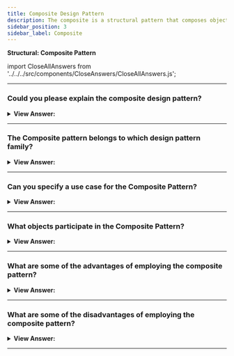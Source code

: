 ```yaml
---
title: Composite Design Pattern
description: The composite is a structural pattern that composes objects into trees and then works with these structures as if they were individual objects.
sidebar_position: 3
sidebar_label: Composite
---
```


**Structural: Composite Pattern**

import CloseAllAnswers from '../../../src/components/CloseAnswers/CloseAllAnswers.js';

<CloseAllAnswers />

---

### Could you please explain the composite design pattern?

<details className='answer'>
  <summary>
    <strong>View Answer:</strong>
  </summary>
  <div>
    <div>
      <strong>Interview Response:</strong> The Composite Pattern, structurally, allows you to compose objects into a tree-like structure, allowing us to work with them as individual objects. Partitioning is another term for this. The Composite pattern enables the creation of objects with primitive items or a collection of object properties. Each item in the group can hold other collections, allowing for deeply nested structures.<br/>
    </div><br />
  <div><strong className="codeExample">Diagram:</strong><br /><br />

  <div></div>

</div><br />
  <div><strong className="codeExample">Code Example:</strong><br /><br />

  <div></div>

```js
//Component
class Employee {
  constructor(name, position, progress) {
    this.name = name;
    this.position = position;
    this.progress = progress;
  }
  getProgress() {}
}

//Leaf subclass
class Developers extends Employee {
  constructor(name, position, progress) {
    super(name, position, progress);
  }
  getProgress() {
    return this.progress;
  }
}

//Leaf subclass
class FreeLanceDev extends Employee {
  constructor(name, position, progress) {
    super(name, position, progress);
  }
  getProgress() {
    return this.progress();
  }
}

//Composite subclass
class DevTeamLead extends Employee {
  constructor(name, position) {
    super(name, position);
    this.teamMembers = [];
  }
  addMember(employee) {
    this.teamMembers.push(employee);
  }

  removeMember(employee) {
    for (var i = 0; i < this.teamMembers.length; i++) {
      if (this.teamMembers[i] == employee) {
        this.teamMembers.splice(i, 1);
      }
    }
    return this.teamMembers;
  }

  getProgress() {
    for (var i = 0; i < this.teamMembers.length; i++) {
      console.log(this.teamMembers[i].getProgress());
    }
  }

  showTeam() {
    for (var i = 0; i < this.teamMembers.length; i++) {
      console.log(this.teamMembers[i].name);
    }
  }
}

function run() {
  const seniorDev = new Developers('Rachel', 'Senior Developer', '60%');
  const juniorDev = new Developers('Joey', 'Junior Developer', '50%');
  const teamLead = new DevTeamLead('Regina', 'Dev Team Lead', '90%');
  teamLead.addMember(seniorDev);
  teamLead.addMember(juniorDev);
  console.log('Team members list:');
  teamLead.showTeam();
  console.log('Get Team members progress:');
  teamLead.getProgress();
  console.log('Removing Rachel from team:');
  teamLead.removeMember(seniorDev);
  console.log('Updated team members list:');
  teamLead.showTeam();
  const freelanceDev = new Developers('Ross', 'Free Lancer', '80%');
  console.log("Get freelance developer's progress:");
  console.log(freelanceDev.getProgress());
}

run();

/*
output:

Team members list:
Rachel
Joey
Get Team members progress:
60%
50%
Removing Rachel from team:
Updated team members list:
Joey
Get freelance developer's progress:
80%

 */
```

</div>
 </div>

</details>

---

### The Composite pattern belongs to which design pattern family?

<details>
  <summary>
    <strong>View Answer:</strong>
  </summary>
  <div>
    <div>
      <strong>Interview Response:</strong> The Composite pattern is a type of Structural design pattern.
    </div>
  </div>
</details>

---

### Can you specify a use case for the Composite Pattern?

<details>
  <summary>
    <strong>View Answer:</strong>
  </summary>
  <div>
    <div>
      <strong>Interview Response:</strong> Composite pattern is powerful as it allows us to treat an object as a composite. Since both single and composite objects share the same interface, it enables reusing objects without worrying about their compatibility.
    </div><br/>
    <div>
      <strong>Technical Response:</strong> The Composite Pattern describes a collection of objects treated in the same way that a single instance of an object can.<br/><br/>This approach allows us to treat individual objects and compositions uniformly, which means the same behavior is applied when working with one or a thousand items.<br/><br/>We use this pattern to create a scalable application with many objects, and it is useful when dealing with an object hierarchy that resembles a tree. Your operating system, for example, uses this pattern to create directories and sub-directories. Some libraries also use composite patterns such as React and Vue to create reusable interfaces.
    </div>

  </div>
</details>

---

### What objects participate in the Composite Pattern?

<details>
  <summary>
    <strong>View Answer:</strong>
  </summary>
  <div>
    <div>
      <strong>Interview Response:</strong> The participating objects in the Composite Pattern include the Component, Leaf, and Composite objects.
    </div>
    <br />
    <div></div>

- **Component** – The component declares the interface for the objects in the composition.
- **Leaf** – The leaf represents leaf objects in the composition, and a leaf gets defined as an object with no children in this pattern.
- **Composite** – The Composite object represents branches of subtrees in the composition and maintains a collection of child components.

<br />
  </div>
</details>

---

### What are some of the advantages of employing the composite pattern?

<details>
  <summary>
    <strong>View Answer:</strong>
  </summary>
  <div>
    <div>
      <strong>Interview Response:</strong> Benefits of the Composite Pattern
    </div>
    <br />
    <div></div>

- Using polymorphism and recursion, you can more efficiently work with complex tree structures.
- The Open/Closed Principle You can add new element types to the app without breaking the existing code, which is now compatible with the object tree.

<br />
  </div>
</details>

---

### What are some of the disadvantages of employing the composite pattern?

<details>
  <summary>
    <strong>View Answer:</strong>
  </summary>
  <div>
    <div>
      <strong>Interview Response:</strong> Drawbacks of the Composite Pattern
    </div>
    <br />
    <div></div>

- It might be challenging to provide a standard interface for classes whose functionality differs too much. You would need to overgeneralize the component interface in specific scenarios, making it harder to comprehend.

<br />
  </div>
</details>

---
